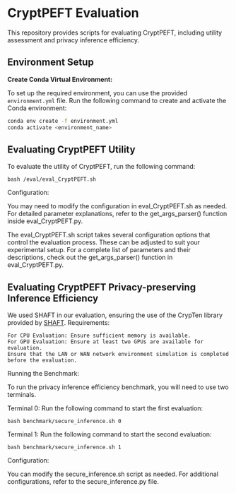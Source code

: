 # CryptPEFT Evaluation

This repository provides scripts for evaluating CryptPEFT, including utility assessment and privacy inference efficiency.

## Environment Setup

**Create Conda Virtual Environment:**

To set up the required environment, you can use the provided `environment.yml` file. Run the following command to create and activate the Conda environment:

```bash
conda env create -f environment.yml
conda activate <environment_name>
```

## Evaluating CryptPEFT Utility

To evaluate the utility of CryptPEFT, run the following command:

```
bash /eval/eval_CryptPEFT.sh
```

Configuration:

You may need to modify the configuration in eval_CryptPEFT.sh as needed. For detailed parameter explanations, refer to the get_args_parser() function inside eval_CryptPEFT.py.

The eval_CryptPEFT.sh script takes several configuration options that control the evaluation process. These can be adjusted to suit your experimental setup. For a complete list of parameters and their descriptions, check out the get_args_parser() function in eval_CryptPEFT.py.
## Evaluating CryptPEFT Privacy-preserving Inference Efficiency

We used SHAFT in our evaluation, ensuring the use of the CrypTen library provided by [SHAFT](https://github.com/andeskyl/SHAFT).
Requirements:

    For CPU Evaluation: Ensure sufficient memory is available.
    For GPU Evaluation: Ensure at least two GPUs are available for evaluation.
    Ensure that the LAN or WAN network environment simulation is completed before the evaluation.


Running the Benchmark:

To run the privacy inference efficiency benchmark, you will need to use two terminals.

Terminal 0: Run the following command to start the first evaluation:

    bash benchmark/secure_inference.sh 0

Terminal 1: Run the following command to start the second evaluation:

    bash benchmark/secure_inference.sh 1

Configuration:

You can modify the secure_inference.sh script as needed. For additional configurations, refer to the secure_inference.py file.